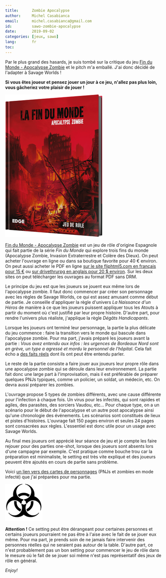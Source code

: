 ```yaml
---
title:      Zombie Apocalypse
author:     Michel Casabianca
email:      michel.casabianca@gmail.com
id:         sawo-zombie-apocalypse
date:       2019-09-02
categories: [jeux, sawo]
lang:       fr
toc:        
---
```


Par le plus grand des hasards, je suis tombé sur la critique du jeu [Fin du Monde - Apocalypse Zombie](https://www.youtube.com/watch?v=BE71xrgDKok) et le pitch m'a emballé. J'ai donc décidé de l'adapter à Savage Worlds !

<!--more-->

**Si vous êtes joueur et pensez jouer un jour à ce jeu, n'allez pas plus loin, vous gâcheriez votre plaisir de jouer !**

![](sawo-zombie-apocalypse.png)

[Fin du Monde - Apocalypse Zombie](http://www.edgeent.fr/jeux/article/la_fin_du_monde/apocalypse_zombie) est un jeu de rôle d'origine Espagnole qui fait partie de la série *Fin du Monde* qui explore trois fins du monde (Apocalypse Zombie, Invasion Extraterrestre et Colère des Dieux). On peut acheter l'ouvrage en ligne ou dans sa boutique favorite pour 40 € environ. On peut aussi acheter le PDF en ligne [sur le site fliphtml5.com en français pour 15 €](http://fliphtml5.com/bookcase/pneds) ou [sur drivethrurpg en anglais pour 20 $ environ](https://www.drivethrurpg.com/product/141786/The-End-Of-The-World-Zombie-Apocalypse). Sur les deux sites on peut télécharger les ouvrages au format PDF sans DRM.

Le principe du jeu est que les joueurs se jouent eux même lors de l'apocalypse zombie. Il faut donc commencer par créer son personnage avec les règles de Savage Worlds, ce qui est assez amusant comme début de partie. Je conseille d'appliquer la règle d'univers *La Naissance d'un Héros* de manière à ce que les joueurs puissent appliquer tous les Atouts à partir du moment où c'est justifié par leur propre histoire. D'autre part, pour rendre l'univers plus réaliste, j'applique la règle *Dégâts Handicapants*.

Lorsque les joueurs ont terminé leur personnage, la partie la plus délicate du jeu commence : faire la transition vers le monde qui bascule dans l'apocalypse zombie. Pour ma part, j'avais préparé les joueurs avant la partie : *Vous avez entendu aux infos : les urgences de Bordeaux Nord sont en grève, un type a agressé et mordu le personnel de l'hôpital*. Cela fait écho a [des faits réels](https://www.paris-normandie.fr/dieppe/a-dieppe-le-personnel-des-urgences-de-l-hopital-en-a-ras-le-bol-DG15027127) dont ils ont peut être entendu parler.

Le reste de la partie consiste a faire jouer aux joueurs leur propre rôle dans une apocalypse zombie qui se déroule dans leur environnement. La partie fait donc une large part à l'improvisation, mais il est préférable de préparer quelques PNJs typiques, comme un policier, un soldat, un médecin, etc. On devra aussi préparer les zombies.

L'ouvrage propose 5 types de zombies différents, avec une cause différente pour l'infection à chaque fois. Un virus pour les infectés, qui sont rapides et agiles, des parasites, des sorciers Vaudou, etc... Pour chaque type, on a un scénario pour le début de l'apocalypse et un autre post apocalypse ainsi qu'une chronologie des événements. Les scénarios sont constitués de lieux et pistes d'histoires. L'ouvrage fait 150 pages environ et seules 24 pages sont consacrées aux règles. L'essentiel est donc utile pour un usage avec Savage Worlds.

Au final mes joueurs ont apprécié leur séance de jeu et je compte les faire rejouer pour des parties one-shot, lorsque des joueurs sont absents lors d'une campagne par exemple. C'est pratique comme bouche trou car la préparation est minimaliste, le setting est très vite expliqué et des joueurs peuvent être ajoutés en cours de partie sans problème.

Voici [un lien vers des cartes de personnages](sawo-zombie-apocalypse-persos.png) (PNJs et zombies en mode infecté) que j'ai préparées pour ma partie.

![](sawo-zombie-apocalypse-biohazard.png)

**Attention !** Ce setting peut être dérangeant pour certaines personnes et certains joueurs pourraient ne pas être à l'aise avec le fait de se jouer eux même. Pour ma part, je prends soin de ne jamais faire intervenir des personnes réelles qui ne seraient pas autour de la table. D'autre part, ce n'est probablement pas un bon setting pour commencer le jeu de rôle dans le mesure où le fait de se jouer soi même n'est pas représentatif des jeux de rôle en général.

*Enjoy!*
